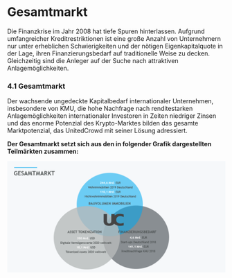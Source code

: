 # Gesamtmarkt

Die Finanzkrise im Jahr 2008 hat tiefe Spuren hinterlassen. Aufgrund umfangreicher Kreditrestriktionen ist eine große Anzahl von Unternehmern nur unter erheblichen Schwierigkeiten und der nötigen Eigenkapitalquote in der Lage, ihren Finanzierungsbedarf auf traditionelle Weise zu decken. Gleichzeitig sind die Anleger auf der Suche nach attraktiven Anlagemöglichkeiten.

### 4.1 Gesamtmarkt

Der wachsende ungedeckte Kapitalbedarf internationaler Unternehmen, insbesondere von KMU, die hohe Nachfrage nach renditestarken Anlagemöglichkeiten internationaler Investoren in Zeiten niedriger Zinsen und das enorme Potenzial des Krypto-Marktes bilden das gesamte Marktpotenzial, das UnitedCrowd mit seiner Lösung adressiert.

**Der Gesamtmarkt setzt sich aus den in folgender Grafik dargestellten Teilmärkten zusammen:**

![](../.gitbook/assets/grafik%20%2830%29.png)

